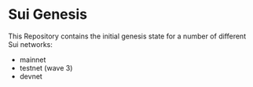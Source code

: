 # Sui Genesis

This Repository contains the initial genesis state for a number of different
Sui networks:

- mainnet
- testnet (wave 3)
- devnet
